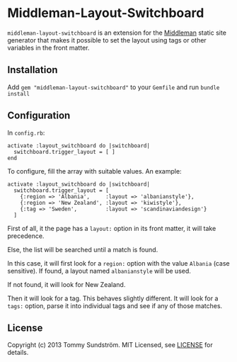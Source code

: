 # Middleman-Layout-Switchboard

`middleman-layout-switchboard` is an extension for the [Middleman] static site generator that makes it possible to set the layout using tags or other variables in the front matter.

## Installation

Add `gem "middleman-layout-switchboard"` to your `Gemfile` and run `bundle install`

## Configuration

In `config.rb`:

```
activate :layout_switchboard do |switchboard|
  switchboard.trigger_layout = [ ]
end
```

To configure, fill the array with suitable values. An example:

```
activate :layout_switchboard do |switchboard|
  switchboard.trigger_layout = [
    {:region => 'Albania',     :layout => 'albanianstyle'},
    {:region => 'New Zealand', :layout => 'kiwistyle'},
    {:tag => 'Sweden',         :layout => 'scandinaviandesign'}
  ]
```

First of all, it the page has a `layout:` option in its front matter, it will take precedence.

Else, the list will be searched until a match is found.

In this case, it will first look for a `region:` option with the value `Albania` (case sensitive). If found, a layout named `albanianstyle` will be used.

If not found, it will look for New Zealand.

Then it will look for a tag. This behaves slightly different. It will look for a `tags:` option, parse it into individual tags and see if any of those matches.

## License

Copyright (c) 2013 Tommy Sundström. MIT Licensed, see [LICENSE] for details.

[middleman]: http://middlemanapp.com
[gem]: https://rubygems.org/gems/middleman-blog
[travis]: http://travis-ci.org/middleman/middleman-blog
[gemnasium]: https://gemnasium.com/middleman/middleman-blog
[codeclimate]: https://codeclimate.com/github/middleman/middleman-blog
[rubydoc]: http://rubydoc.info/github/middleman/middleman-blog
[LICENSE]: https://github.com/middleman/middleman-blog/blob/master/LICENSE.md

